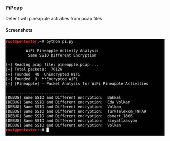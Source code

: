 ### PiPcap
Detect wifi pineapple activities from pcap files


#### Screenshots
<img src="pi.jpg"></img>
